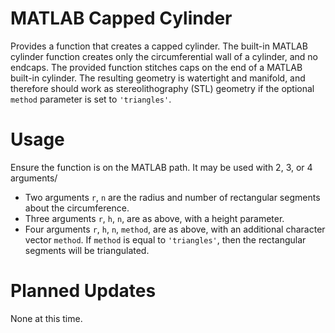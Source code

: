 # MATLAB Capped Cylinder
Provides a function that creates a capped cylinder. The built-in MATLAB cylinder function creates only the circumferential wall of a cylinder, and no endcaps. The provided function stitches caps on the end of a MATLAB built-in cylinder. The resulting geometry is watertight and manifold, and therefore should work as stereolithography (STL) geometry if the optional `method` parameter is set to `'triangles'`.

# Usage
Ensure the function is on the MATLAB path. It may be used with 2, 3, or 4 arguments/
- Two arguments `r`, `n` are the radius and number of rectangular segments about the circumference.
- Three arguments `r`, `h`, `n`, are as above, with a height parameter.
- Four arguments `r`, `h`, `n`, `method`, are as above, with an additional character vector `method`. If `method` is equal to `'triangles'`, then the rectangular segments will be triangulated.

# Planned Updates
None at this time.
